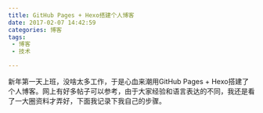 ```yaml
---
title: GitHub Pages + Hexo搭建个人博客
date: 2017-02-07 14:42:59
categories: 博客
tags:
 - 博客
 - 技术

---
```

新年第一天上班，没啥太多工作，于是心血来潮用GitHub Pages + Hexo搭建了个人博客。网上有好多帖子可以参考，由于大家经验和语言表达的不同，我还是看了一大圈资料才弄好，下面我记录下我自己的步骤。

<!-- more -->